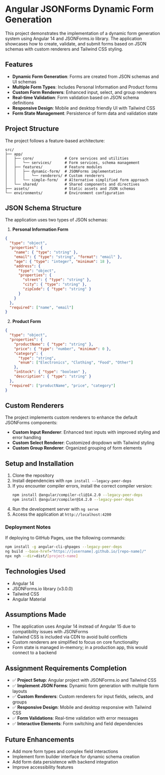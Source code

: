 # Angular JSONForms Dynamic Form Generation

This project demonstrates the implementation of a dynamic form generation system using Angular 14 and JSONForms.io library. The application showcases how to create, validate, and submit forms based on JSON schemas with custom renderers and Tailwind CSS styling.

## Features

- **Dynamic Form Generation**: Forms are created from JSON schemas and UI schemas
- **Multiple Form Types**: Includes Personal Information and Product forms
- **Custom Form Renderers**: Enhanced input, select, and group renderers
- **Real-time Validation**: Form validation based on JSON schema definitions
- **Responsive Design**: Mobile and desktop friendly UI with Tailwind CSS
- **Form State Management**: Persistence of form data and validation state

## Project Structure

The project follows a feature-based architecture:

```
src/
├── app/
│   ├── core/              # Core services and utilities
│   │   └── services/      # Form services, schema management
│   ├── features/          # Feature modules
│   │   ├── dynamic-form/  # JSONForms implementation
│   │   │   └── renderers/ # Custom renderers
│   │   └── simple-form/   # Alternative simplified form approach
│   └── shared/            # Shared components and directives
├── assets/                # Static assets and JSON schemas
└── environments/          # Environment configuration
```

## JSON Schema Structure

The application uses two types of JSON schemas:

1. **Personal Information Form**

```json
{
  "type": "object",
  "properties": {
    "name": { "type": "string" },
    "email": { "type": "string", "format": "email" },
    "age": { "type": "integer", "minimum": 18 },
    "address": {
      "type": "object",
      "properties": {
        "street": { "type": "string" },
        "city": { "type": "string" },
        "zipCode": { "type": "string" }
      }
    }
  },
  "required": ["name", "email"]
}
```

2. **Product Form**

```json
{
  "type": "object",
  "properties": {
    "productName": { "type": "string" },
    "price": { "type": "number", "minimum": 0 },
    "category": { 
      "type": "string", 
      "enum": ["Electronics", "Clothing", "Food", "Other"] 
    },
    "inStock": { "type": "boolean" },
    "description": { "type": "string" }
  },
  "required": ["productName", "price", "category"]
}
```

## Custom Renderers

The project implements custom renderers to enhance the default JSONForms components:

- **Custom Input Renderer**: Enhanced text inputs with improved styling and error handling
- **Custom Select Renderer**: Customized dropdown with Tailwind styling
- **Custom Group Renderer**: Organized grouping of form elements

## Setup and Installation

1. Clone the repository
2. Install dependencies with `npm install --legacy-peer-deps`
3. If you encounter compiler errors, install the correct compiler version:
   ```bash
   npm install @angular/compiler-cli@14.2.0 --legacy-peer-deps
   npm install @angular/compiler@14.2.0 --legacy-peer-deps
   ```
4. Run the development server with `ng serve`
5. Access the application at `http://localhost:4200`

### Deployment Notes

If deploying to GitHub Pages, use the following commands:
```bash
npm install -g angular-cli-ghpages --legacy-peer-deps
ng build --base-href="https://[username].github.io/[repo-name]/"
npx ngh --dir=dist/[project-name]
```

## Technologies Used

- Angular 14
- JSONForms.io library (v3.0.0)
- Tailwind CSS
- Angular Material

## Assumptions Made

- The application uses Angular 14 instead of Angular 15 due to compatibility issues with JSONForms
- Tailwind CSS is included via CDN to avoid build conflicts
- Custom renderers are simplified to focus on core functionality
- Form state is managed in-memory; in a production app, this would connect to a backend

## Assignment Requirements Completion

- ✅ **Project Setup**: Angular project with JSONForms.io and Tailwind CSS
- ✅ **Implement JSON Forms**: Dynamic form generation with multiple form layouts
- ✅ **Custom Renderers**: Custom renderers for input fields, selects, and groups
- ✅ **Responsive Design**: Mobile and desktop responsive with Tailwind CSS
- ✅ **Form Validations**: Real-time validation with error messages
- ✅ **Interactive Elements**: Form switching and field dependencies

## Future Enhancements

- Add more form types and complex field interactions
- Implement form builder interface for dynamic schema creation
- Add form data persistence with backend integration
- Improve accessibility features
